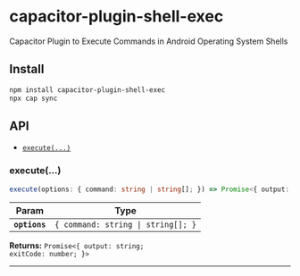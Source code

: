 # capacitor-plugin-shell-exec

Capacitor Plugin to Execute Commands in Android Operating System Shells

## Install

```bash
npm install capacitor-plugin-shell-exec
npx cap sync
```

## API

<docgen-index>

* [`execute(...)`](#execute)

</docgen-index>

<docgen-api>
<!--Update the source file JSDoc comments and rerun docgen to update the docs below-->

### execute(...)

```typescript
execute(options: { command: string | string[]; }) => Promise<{ output: string; exitCode: number; }>
```

| Param         | Type                                          |
| ------------- | --------------------------------------------- |
| **`options`** | <code>{ command: string \| string[]; }</code> |

**Returns:** <code>Promise&lt;{ output: string; exitCode: number; }&gt;</code>

--------------------

</docgen-api>
